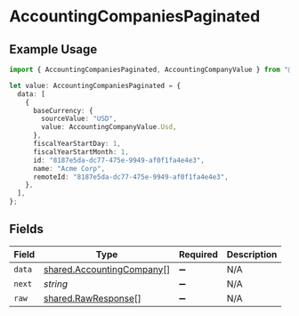 # AccountingCompaniesPaginated

## Example Usage

```typescript
import { AccountingCompaniesPaginated, AccountingCompanyValue } from "@stackone/stackone-client-ts/sdk/models/shared";

let value: AccountingCompaniesPaginated = {
  data: [
    {
      baseCurrency: {
        sourceValue: "USD",
        value: AccountingCompanyValue.Usd,
      },
      fiscalYearStartDay: 1,
      fiscalYearStartMonth: 1,
      id: "8187e5da-dc77-475e-9949-af0f1fa4e4e3",
      name: "Acme Corp",
      remoteId: "8187e5da-dc77-475e-9949-af0f1fa4e4e3",
    },
  ],
};
```

## Fields

| Field                                                                         | Type                                                                          | Required                                                                      | Description                                                                   |
| ----------------------------------------------------------------------------- | ----------------------------------------------------------------------------- | ----------------------------------------------------------------------------- | ----------------------------------------------------------------------------- |
| `data`                                                                        | [shared.AccountingCompany](../../../sdk/models/shared/accountingcompany.md)[] | :heavy_minus_sign:                                                            | N/A                                                                           |
| `next`                                                                        | *string*                                                                      | :heavy_minus_sign:                                                            | N/A                                                                           |
| `raw`                                                                         | [shared.RawResponse](../../../sdk/models/shared/rawresponse.md)[]             | :heavy_minus_sign:                                                            | N/A                                                                           |